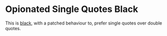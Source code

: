 # Opionated Single Quotes Black

This is [black](https://github.com/ambv/black), with a patched behaviour to, prefer single quotes over double quotes.

